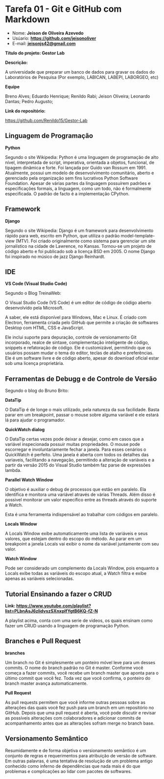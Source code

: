 # Tarefa 01 - Git e GitHub com Markdown

* Nome: **Jeison de Oliveira Azevedo**
* Usúario: **https://github.com/jeisonoliver**
* E-mail: **<jeisonjs42@gmail.com>**

**Título do projeto: Gestor Lab**

**Descrição:** 

A universidade que preparar um banco de dados para gravar os dados do Laboratórios de Pesquisa (Por exemplo, LABICAN, LABEPI, LABORGEO, etc)

**Equipe**

Breno Alves;
Eduardo Henrique;
Renildo Rabi;
Jeison Oliveira;
Leonardo Dantas;
Pedro Augusto;

**Link do repositório:**

https://github.com/Renildo15/Gestor-Lab

## Linguagem de Programação

**Python**

Segundo o site Wikipedia:
Python é uma linguagem de programação de alto nível, interpretada de script, imperativa, orientada a objetos, funcional, de tipagem dinâmica e forte. Foi lançada por Guido van Rossum em 1991. Atualmente, possui um modelo de desenvolvimento comunitário, aberto e gerenciado pela organização sem fins lucrativos Python Software Foundation. Apesar de várias partes da linguagem possuírem padrões e especificações formais, a linguagem, como um todo, não é formalmente especificada. O padrão de facto é a implementação CPython.


## Framework

**Django**

Segundo o site Wikipedia:
Django é um framework para desenvolvimento rápido para web, escrito em Python, que utiliza o padrão model-template-view (MTV). Foi criado originalmente como sistema para gerenciar um site jornalístico na cidade de Lawrence, no Kansas. Tornou-se um projeto de código aberto e foi publicado sob a licença BSD em 2005. O nome Django foi inspirado no músico de jazz Django Reinhardt.

## IDE

**VS Code (Visual Studio Code)**

Segundo o Blog TreinaWeb:

O Visual Studio Code (VS Code) é um editor de código de código aberto desenvolvido pela Microsoft.

A saber, ele está disponível para Windows, Mac e Linux. É criado com Electron, ferramenta criada pelo GitHub que permite a criação de softwares Desktop com HTML, CSS e JavaScript.

Ele inclui suporte para depuração, controle de versionamento Git incorporado, realce de sintaxe, complementação inteligente de código, snippets e refatoração de código. Ele é customizável, permitindo que os usuários possam mudar o tema do editor, teclas de atalho e preferências. Ele é um software livre e de código aberto, apesar do download oficial estar sob uma licença proprietária.

## Ferramentas de Debugg e de Controle de Versão

Segundo o blog do Bruno Brito:

**DataTip**

O DataTip é de longe o mais utilizado, pela natureza da sua facilidade. Basta parar em um breakpoint, passar o mouse sobre alguma variável e ele estará lá para ajudar o programador.

**QuickWatch dialog**

O DataTip certas vezes pode deixar a desejar, como em casos que a variável inspecionada possuir muitas propriedades. O mouse pode escorregar e involuntariamente fechar a janela. Para esses cenários o QuickWatch é perfeito. Uma janela é aberta com todos os detalhes das variaveis, facilitando a navegação, permitindo a alteração de variáveis e a partir da versão 2015 do Visual Studio também faz parse de expressões lambda.

**Parallel Watch Window**

O objetivo é auxiliar o debug de processos que estão em paralelo. Ela identifica e monitora uma variável através de várias Threads. Além disso é possivel monitorar um valor especifico entre as threads através do suporte a Watch.

Esta é uma ferramenta indispensável ao trabalhar com códigos em paralelo.

**Locals Window**

A Locals Window exibe automaticamente uma lista de variáveis e seus valores, que estejam dentro do escopo do método. Ao parar em um breakpoint a janela Locals vai exibir o nome da variável juntamente com seu valor.

**Watch Window**

Pode ser considerado um complemento da Locals Window, pois enquanto a Locals exibe todas as variáveis do escopo atual, a Watch filtra e exibe apenas as variáveis selecionadas.

## Tutorial Ensinando a fazer o CRUD
**Link: https://www.youtube.com/playlist?list=PLbnAsJ6zlidvszSXnxplfYgtB6KQ-fZ-N**

A playlist acima, conta com uma serie de videos, os quais ensinam como fazer um CRUD usando a linguagem de programação Python.

## Branches e Pull Request

**branches**

Um branch no Git é simplesmente um ponteiro móvel leve para um desses commits. O nome do branch padrão no Git é master. Conforme você começa a fazer commits, você recebe um branch master que aponta para o último commit que você fez. Toda vez que você confirma, o ponteiro do branch master avança automaticamente.

**Pull Request**

As pull requests permitem que você informe outras pessoas sobre as alterações das quais você fez push para um branch em um repositório no GitHub. Depois que uma pull request é aberta, você pode discutir e revisar as possíveis alterações com colaboradores e adicionar commits de acompanhamento antes que as alterações sofram merge no branch base.

## Versionamento Semântico

Resumidamente e de forma objetiva o versionamento semântico é um conjunto de regras e requerimentos para atribuição de versão de software. Em outras palavras, é uma tentativa de resolução de um problema antigo conhecido como inferno de dependências que nada mais é do que problemas e complicações ao lidar com pacotes de softwares.